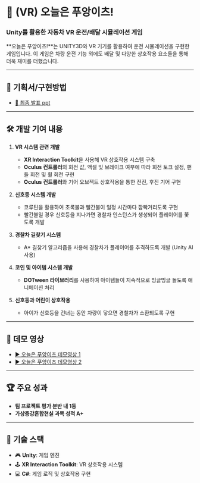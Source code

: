 # 🚗 (VR) 오늘은 푸앙이츠!
### Unity를 활용한 자동차 VR 운전/배달 시뮬레이션 게임

**오늘은 푸앙이츠!**는 UNITY3D와 VR 기기를 활용하여 운전 시뮬레이션을 구현한 게임입니다. 이 게임은 차량 운전 기능 외에도 배달 및 다양한 상호작용 요소들을 통해 더욱 재미를 더했습니다.

---

## 📑 기획서/구현방법
- [📂 최종 발표 ppt](./finalppt.pdf)

---

## 🛠️ 개발 기여 내용
1. **VR 시스템 관련 개발**  
   - **XR Interaction Toolkit**을 사용해 VR 상호작용 시스템 구축
   - **Oculus 컨트롤러**의 회전 값, 액셀 및 브레이크 여부에 따라 회전 토크 설정, 핸들 회전 및 휠 회전 구현
   - **Oculus 컨트롤러**와 기어 오브젝트 상호작용을 통한 전진, 후진 기어 구현

2. **신호등 시스템 개발**  
   - 코루틴을 활용하여 초록불과 빨간불이 일정 시간마다 깜빡거리도록 구현
   - 빨간불일 경우 신호등을 지나가면 경찰차 인스턴스가 생성되어 플레이어를 쫓도록 개발

3. **경찰차 길찾기 시스템**  
   - A* 길찾기 알고리즘을 사용해 경찰차가 플레이어를 추격하도록 개발 (Unity AI 사용)

4. **코인 및 아이템 시스템 개발**  
   - **DOTween 라이브러리**를 사용하여 아이템들이 지속적으로 빙글빙글 돌도록 애니메이션 처리

5. **신호등과 어린이 상호작용**  
   - 아이가 신호등을 건너는 동안 차량이 닿으면 경찰차가 소환되도록 구현

---

## 🎥 데모 영상
- [▶️ 오늘은 푸앙이츠 데모영상 1](https://youtu.be/govIxYUxGzc)
- [▶️ 오늘은 푸앙이츠 데모영상 2](https://youtu.be/HecVDcLQ2VU)

---

## 🏆 주요 성과
- **팀 프로젝트 평가 분반 내 1등**  
- **가상증강혼합현실 과목 성적 A+**

---

## 🧰 기술 스택
- 🎮 **Unity**: 게임 엔진
- 🕹️ **XR Interaction Toolkit**: VR 상호작용 시스템
- 💻 **C#**: 게임 로직 및 상호작용 구현
